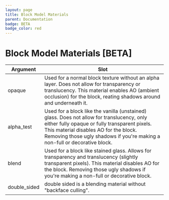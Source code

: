 ```yaml
---
layout: page
title: Block Model Materials
parent: Documentation
badge: BETA
badge_color: red
---
```


# Block Model Materials [BETA]

| Argument     | Slot                                                                                          |
|--------------|-----------------------------------------------------------------------------------------------|
| opaque       | Used for a normal block texture without an alpha layer. Does not allow for transparency or translucency. This material enables AO (ambient occlusion) for the block, reating shadows around and underneath it.                                                                      |
| alpha_test   | Used for a block like the vanilla (unstained) glass. Does not allow for translucency, only either fully opaque or fully transparent pixels. This material disables AO for the block. Removing those ugly shadows if you're making a non-full or decorative block.                               |
| blend        | Used for a block like stained glass. Allows for transparency and translucency (slightly transparent pixels). This material disables AO for the block. Removing those ugly shadows if you're making a non-full or decorative block. |
| double_sided | double sided is a blending material without "backface culling".                                                                                              |
